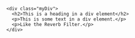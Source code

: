 <html>
  
  <head>
    <meta charset="utf-8">
    <style>
      .myDiv {
        border: 5px outset red;
        background-color: lightblue;
        text-align: center;
        }
    </style>
    
    
  </head>
  
  <body>
    
    
    <div class="myDiv">
      <h2>This is a heading in a div element</h2>
      <p>This is some text in a div element.</p>
      <p>Like the Reverb Filter.</p>
    </div>
  </body>

  
</html>

